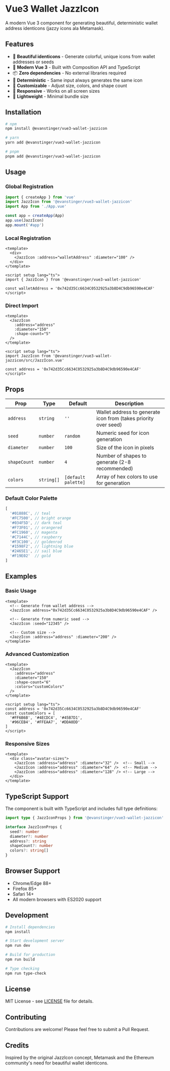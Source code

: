 # Vue3 Wallet JazzIcon

A modern Vue 3 component for generating beautiful, deterministic wallet address identicons (jazzy icons ala Metamask). 

## Features

- 🎨 **Beautiful identicons** - Generate colorful, unique icons from wallet addresses or seeds
- 🔧 **Modern Vue 3** - Built with Composition API and TypeScript
- 📦 **Zero dependencies** - No external libraries required
- 🎯 **Deterministic** - Same input always generates the same icon
- 🎨 **Customizable** - Adjust size, colors, and shape count
- 📱 **Responsive** - Works on all screen sizes
- 🚀 **Lightweight** - Minimal bundle size

## Installation

```bash
# npm
npm install @evanstinger/vue3-wallet-jazzicon

# yarn
yarn add @evanstinger/vue3-wallet-jazzicon

# pnpm
pnpm add @evanstinger/vue3-wallet-jazzicon
```

## Usage

### Global Registration

```typescript
import { createApp } from 'vue'
import JazzIcon from '@evanstinger/vue3-wallet-jazzicon'
import App from './App.vue'

const app = createApp(App)
app.use(JazzIcon)
app.mount('#app')
```

### Local Registration

```vue
<template>
  <div>
    <JazzIcon :address="walletAddress" :diameter="100" />
  </div>
</template>

<script setup lang="ts">
import { JazzIcon } from '@evanstinger/vue3-wallet-jazzicon'

const walletAddress = '0x742d35Cc6634C0532925a3b8D4C9db96590e4CAF'
</script>
```

### Direct Import

```vue
<template>
  <JazzIcon 
    :address="address" 
    :diameter="150" 
    :shape-count="5" 
  />
</template>

<script setup lang="ts">
import JazzIcon from '@evanstinger/vue3-wallet-jazzicon/src/JazzIcon.vue'

const address = '0x742d35Cc6634C0532925a3b8D4C9db96590e4CAF'
</script>
```

## Props

| Prop | Type | Default | Description |
|------|------|---------|-------------|
| `address` | `string` | `''` | Wallet address to generate icon from (takes priority over seed) |
| `seed` | `number` | `random` | Numeric seed for icon generation |
| `diameter` | `number` | `100` | Size of the icon in pixels |
| `shapeCount` | `number` | `4` | Number of shapes to generate (2-8 recommended) |
| `colors` | `string[]` | `[default palette]` | Array of hex colors to use for generation |

### Default Color Palette

```typescript
[
  '#01888C', // teal
  '#FC7500', // bright orange
  '#034F5D', // dark teal
  '#F73F01', // orangered
  '#FC1960', // magenta
  '#C7144C', // raspberry
  '#F3C100', // goldenrod
  '#1598F2', // lightning blue
  '#2465E1', // sail blue
  '#F19E02'  // gold
]
```

## Examples

### Basic Usage

```vue
<template>
  <!-- Generate from wallet address -->
  <JazzIcon address="0x742d35Cc6634C0532925a3b8D4C9db96590e4CAF" />
  
  <!-- Generate from numeric seed -->
  <JazzIcon :seed="12345" />
  
  <!-- Custom size -->
  <JazzIcon :address="address" :diameter="200" />
</template>
```

### Advanced Customization

```vue
<template>
  <JazzIcon 
    :address="address"
    :diameter="150"
    :shape-count="6"
    :colors="customColors"
  />
</template>

<script setup lang="ts">
const address = '0x742d35Cc6634C0532925a3b8D4C9db96590e4CAF'
const customColors = [
  '#FF6B6B', '#4ECDC4', '#45B7D1', 
  '#96CEB4', '#FFEAA7', '#DDA0DD'
]
</script>
```

### Responsive Sizes

```vue
<template>
  <div class="avatar-sizes">
    <JazzIcon :address="address" :diameter="32" />  <!-- Small -->
    <JazzIcon :address="address" :diameter="64" />  <!-- Medium -->
    <JazzIcon :address="address" :diameter="128" /> <!-- Large -->
  </div>
</template>
```

## TypeScript Support

The component is built with TypeScript and includes full type definitions:

```typescript
import type { JazzIconProps } from '@evanstinger/vue3-wallet-jazzicon'

interface JazzIconProps {
  seed?: number
  diameter?: number
  address?: string
  shapeCount?: number
  colors?: string[]
}
```

## Browser Support

- Chrome/Edge 88+
- Firefox 85+
- Safari 14+
- All modern browsers with ES2020 support

## Development

```bash
# Install dependencies
npm install

# Start development server
npm run dev

# Build for production
npm run build

# Type checking
npm run type-check
```

## License

MIT License - see [LICENSE](LICENSE) file for details.

## Contributing

Contributions are welcome! Please feel free to submit a Pull Request.

## Credits

Inspired by the original JazzIcon concept, Metamask and the Ethereum community's need for beautiful wallet identicons.